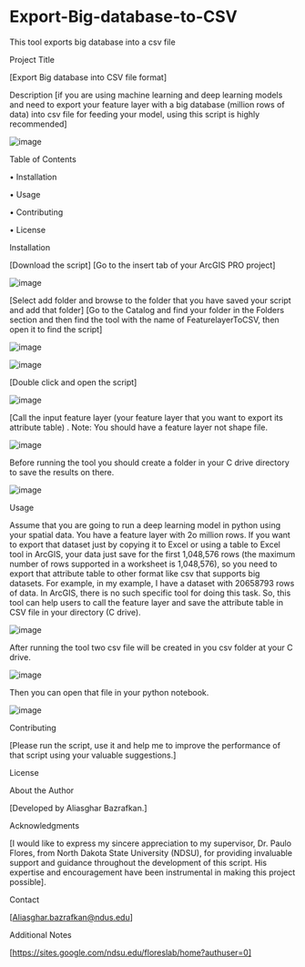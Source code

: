 # Export-Big-database-to-CSV

This tool exports big database into a csv file

Project Title

[Export Big database into CSV file format]

Description
[if you are using machine learning and deep learning models and need to export your feature layer with a big database (million rows of data) into csv file for feeding your model, using this script is highly recommended]

![image](https://github.com/AliBgisrs/Export-Big-database-to-CSV/assets/109620013/c304df99-79ae-45fc-afb6-80245e654b23)


 
Table of Contents

•	Installation

•	Usage

•	Contributing

•	License


Installation

[Download the script]
[Go to the insert tab of your ArcGIS PRO project]

![image](https://github.com/AliBgisrs/Export-Big-database-to-CSV/assets/109620013/1fcc7f40-baae-491c-b99e-9419781f2807)

 
[Select add folder and browse to the folder that you have saved your script and add that folder]
[Go to the Catalog and find your folder in the Folders section and then find the tool with the name of FeaturelayerToCSV, then open it to find the script]
 

![image](https://github.com/AliBgisrs/Export-Big-database-to-CSV/assets/109620013/8d014d04-c7f7-4bbd-83ff-05bb265bc30c)


 ![image](https://github.com/AliBgisrs/Export-Big-database-to-CSV/assets/109620013/00712338-1d73-4341-9f41-3ef582225a36)
 

[Double click and open the script]

![image](https://github.com/AliBgisrs/Export-Big-database-to-CSV/assets/109620013/4885c6bc-9591-43f9-880a-a2a18a8edf79)

 
[Call the input feature layer (your feature layer that you want to export its attribute table) . Note: You should have a feature layer not shape file. 

![image](https://github.com/AliBgisrs/Export-Big-database-to-CSV/assets/109620013/f88255aa-c8aa-46bd-ba18-9fe676e8b7d5)


 
Before running the tool you should create a folder in your C drive directory to save the results on there. 

![image](https://github.com/AliBgisrs/Export-Big-database-to-CSV/assets/109620013/babc9ed5-cb8c-44ed-aaf4-cd41483d8841)

 
Usage

Assume that you are going to run a deep learning model in python using your spatial data. You have a feature layer with 2o million rows. If you want to export that dataset just by copying it to Excel or using a table to Excel tool in ArcGIS, your data just save for the first 1,048,576 rows (the maximum number of rows supported in a worksheet is 1,048,576), so you need to export that attribute table to other format like csv that supports big datasets. For example, in my example, I have a dataset with 20658793 rows of data. In ArcGIS, there is no such specific tool for doing this task. So, this tool can help users to call the feature layer and save the attribute table in CSV file in your directory (C drive). 

![image](https://github.com/AliBgisrs/Export-Big-database-to-CSV/assets/109620013/2f858df1-ddf4-48fb-80e0-e9af76a5cbc6)

 
After running the tool two csv file will be created in you csv folder at your C drive. 

![image](https://github.com/AliBgisrs/Export-Big-database-to-CSV/assets/109620013/5a995f77-b33a-4635-8f91-3fdcc42656a7)

 
Then you can open that file in your python notebook.

![image](https://github.com/AliBgisrs/Export-Big-database-to-CSV/assets/109620013/aaf8c9fd-4594-4fd6-8f0d-3cabacb6f534)

 
Contributing

[Please run the script, use it and help me to improve the performance of that script using your valuable suggestions.]

License


About the Author

[Developed by Aliasghar Bazrafkan.]


Acknowledgments

[I would like to express my sincere appreciation to my supervisor, Dr. Paulo Flores, from North Dakota State University (NDSU), for providing invaluable support and guidance throughout the development of this script. His expertise and encouragement have been instrumental in making this project possible].

Contact

[Aliasghar.bazrafkan@ndus.edu]

Additional Notes

[https://sites.google.com/ndsu.edu/floreslab/home?authuser=0]
